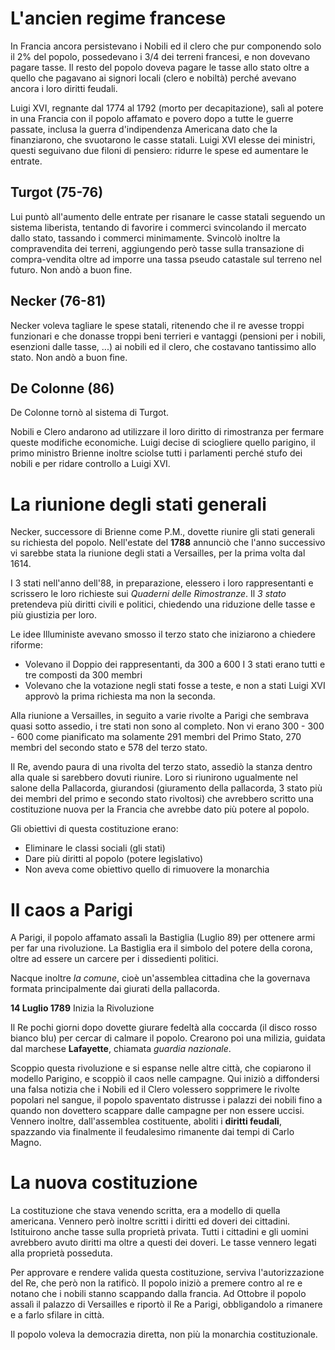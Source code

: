 # L'ancien regime francese
In Francia ancora persistevano i Nobili ed il clero che pur componendo solo il 2% del popolo, possedevano i 3/4 dei terreni francesi, e non dovevano pagare tasse. Il resto del popolo doveva pagare le tasse allo stato oltre a quello che pagavano ai signori locali (clero e nobiltà) perché avevano ancora i loro diritti feudali.

Luigi XVI, regnante dal 1774 al 1792 (morto per decapitazione), salì al potere in una Francia con il popolo affamato e povero dopo a tutte le guerre passate, inclusa la guerra d'indipendenza Americana dato che la finanziarono, che svuotarono le casse statali. Luigi XVI elesse dei ministri, questi seguivano due filoni di pensiero: ridurre le spese ed aumentare le entrate.
## Turgot (75-76)
Lui puntò all'aumento delle entrate per risanare le casse statali seguendo un sistema liberista, tentando di favorire i commerci svincolando il mercato dallo stato, tassando i commerci minimamente. Svincolò inoltre la compravendita dei terreni, aggiungendo però tasse sulla transazione di compra-vendita oltre ad imporre una tassa pseudo catastale sul terreno nel futuro. Non andò a buon fine.
## Necker (76-81)
Necker voleva tagliare le spese statali, ritenendo che il re avesse troppi funzionari e che donasse troppi beni terrieri e vantaggi (pensioni per i nobili, esenzioni dalle tasse, ...) ai nobili ed il clero, che costavano tantissimo allo stato. Non andò a buon fine.
## De Colonne (86)
De Colonne tornò al sistema di Turgot.

Nobili e Clero andarono ad utilizzare il loro diritto di rimostranza per fermare queste modifiche economiche. Luigi decise di sciogliere quello parigino, il primo ministro Brienne inoltre sciolse tutti i parlamenti perché stufo dei nobili e per ridare controllo a Luigi XVI.

# La riunione degli stati generali
Necker, successore di Brienne come P.M., dovette riunire gli stati generali su richiesta del popolo. Nell'estate del **1788** annunciò che l'anno successivo vi sarebbe stata la riunione degli stati a Versailles, per la prima volta dal 1614.

I 3 stati nell'anno dell'88, in preparazione, elessero i loro rappresentanti e scrissero le loro richieste sui *Quaderni delle Rimostranze*. Il *3 stato* pretendeva più diritti civili e politici, chiedendo una riduzione delle tasse e più giustizia per loro.

Le idee Illuministe avevano smosso il terzo stato che iniziarono a chiedere riforme:
- Volevano il Doppio dei rappresentanti, da 300 a 600
	  I 3 stati erano tutti e tre composti da 300 membri
- Volevano che la votazione negli stati fosse a teste, e non a stati
Luigi XVI approvò la prima richiesta ma non la seconda.

Alla riunione a Versailles, in seguito a varie rivolte a Parigi che sembrava quasi sotto assedio, i tre stati non sono al completo. Non vi erano 300 - 300 - 600 come pianificato ma solamente 291 membri del Primo Stato, 270 membri del secondo stato e 578 del terzo stato.

Il Re, avendo paura di una rivolta del terzo stato, assediò la stanza dentro alla quale si sarebbero dovuti riunire. Loro si riunirono ugualmente nel salone della Pallacorda, giurandosi (giuramento della pallacorda, 3 stato più dei membri del primo e secondo stato rivoltosi) che avrebbero scritto una costituzione nuova per la Francia che avrebbe dato più potere al popolo.

Gli obiettivi di questa costituzione erano:
- Eliminare le classi sociali (gli stati)
- Dare più diritti al popolo (potere legislativo)
- Non aveva come obiettivo quello di rimuovere la monarchia

# Il caos a Parigi
A Parigi, il popolo affamato assalì la Bastiglia (Luglio 89) per ottenere armi per far una rivoluzione. La Bastiglia era il simbolo del potere della corona, oltre ad essere un carcere per i dissedienti politici.

Nacque inoltre *la comune*, cioè un'assemblea cittadina che la governava formata principalmente dai giurati della pallacorda.

**14 Luglio 1789** Inizia la Rivoluzione

Il Re pochi giorni dopo dovette giurare fedeltà alla coccarda (il disco rosso bianco blu) per cercar di calmare il popolo. Crearono poi una milizia, guidata dal marchese **Lafayette**, chiamata *guardia nazionale*.

Scoppio questa rivoluzione e si espanse nelle altre città, che copiarono il modello Parigino, e scoppiò il caos nelle campagne. Qui iniziò a diffondersi una falsa notizia che i Nobili ed il Clero volessero sopprimere le rivolte popolari nel sangue, il popolo spaventato distrusse i palazzi dei nobili fino a quando non dovettero scappare dalle campagne per non essere uccisi. Vennero inoltre, dall'assemblea costituente, aboliti i **diritti feudali**, spazzando via finalmente il feudalesimo rimanente dai tempi di Carlo Magno.
# La nuova costituzione
La costituzione che stava venendo scritta, era a modello di quella americana. Vennero però inoltre scritti i diritti ed doveri dei cittadini. Istituirono anche tasse sulla proprietà privata. Tutti i cittadini e gli uomini avrebbero avuto diritti ma oltre a questi dei doveri. Le tasse vennero legati alla proprietà posseduta.

Per approvare e rendere valida questa costituzione, serviva l'autorizzazione del Re, che però non la ratificò. Il popolo iniziò a premere contro al re e notano che i nobili stanno scappando dalla francia. Ad Ottobre il popolo assalì il palazzo di Versailles e riportò il Re a Parigi, obbligandolo a rimanere e a farlo sfilare in città.

Il popolo voleva la democrazia diretta, non più la monarchia costituzionale.